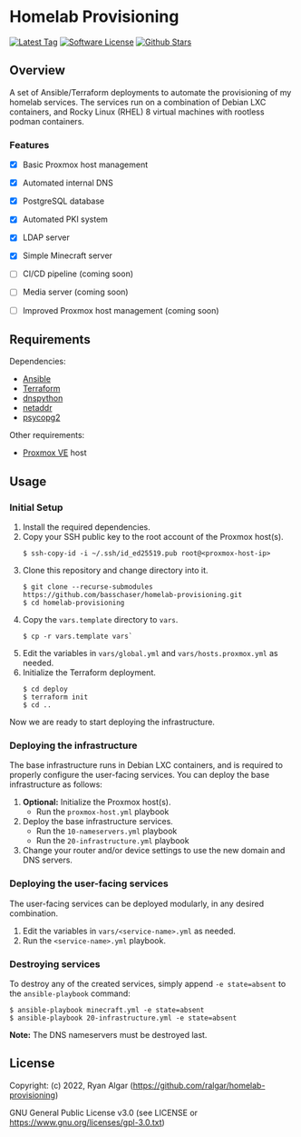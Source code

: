 # Homelab Provisioning
[![Latest Tag](https://img.shields.io/github/v/tag/ralgar/homelab-provisioning?style=for-the-badge&logo=semver&logoColor=white)](https://github.com/ralgar/homelab-provisioning/tags)
[![Software License](https://img.shields.io/github/license/ralgar/homelab-provisioning?style=for-the-badge&logo=gnu&logoColor=white)](https://www.gnu.org/licenses/gpl-3.0.html)
[![Github Stars](https://img.shields.io/github/stars/ralgar/homelab-provisioning?style=for-the-badge&logo=github&logoColor=white&color=gold)](https://github.com/ralgar/homelab-provisioning)


## Overview
A set of Ansible/Terraform deployments to automate the provisioning of my homelab services. The services run on a combination of Debian LXC containers, and Rocky Linux (RHEL) 8 virtual machines with rootless podman containers.

### Features
- [x] Basic Proxmox host management
- [x] Automated internal DNS
- [x] PostgreSQL database
- [x] Automated PKI system
- [x] LDAP server
- [x] Simple Minecraft server
- [ ] CI/CD pipeline (coming soon)
- [ ] Media server (coming soon)
- [ ] Improved Proxmox host management (coming soon)


## Requirements
Dependencies:
- [Ansible](https://www.ansible.com/)
- [Terraform](https://www.terraform.io/)
- [dnspython](https://github.com/rthalley/dnspython/)
- [netaddr](https://github.com/netaddr/netaddr)
- [psycopg2](https://github.com/psycopg/psycopg2)

Other requirements:
- [Proxmox VE](https://www.proxmox.com/) host


## Usage

### Initial Setup
1. Install the required dependencies.
2. Copy your SSH public key to the root account of the Proxmox host(s).
   ```
   $ ssh-copy-id -i ~/.ssh/id_ed25519.pub root@<proxmox-host-ip>
   ```
3. Clone this repository and change directory into it.
   ```
   $ git clone --recurse-submodules https://github.com/basschaser/homelab-provisioning.git
   $ cd homelab-provisioning
   ```
4. Copy the `vars.template` directory to `vars`.
   ```
   $ cp -r vars.template vars`
   ```
5. Edit the variables in `vars/global.yml` and `vars/hosts.proxmox.yml` as needed.
6. Initialize the Terraform deployment.
   ```
   $ cd deploy
   $ terraform init
   $ cd ..
   ```

Now we are ready to start deploying the infrastructure.

### Deploying the infrastructure
The base infrastructure runs in Debian LXC containers, and is required to properly configure the user-facing services. You can deploy the base infrastructure as follows:
1. **Optional:** Initialize the Proxmox host(s).
   * Run the `proxmox-host.yml` playbook
2. Deploy the base infrastructure services.
   * Run the `10-nameservers.yml` playbook
   * Run the `20-infrastructure.yml` playbook
3. Change your router and/or device settings to use the new domain and DNS servers.

### Deploying the user-facing services
The user-facing services can be deployed modularly, in any desired combination.

1. Edit the variables in `vars/<service-name>.yml` as needed.
2. Run the `<service-name>.yml` playbook.

### Destroying services
To destroy any of the created services, simply append `-e state=absent` to the `ansible-playbook` command:
```
$ ansible-playbook minecraft.yml -e state=absent
$ ansible-playbook 20-infrastructure.yml -e state=absent
```

**Note:** The DNS nameservers must be destroyed last.


<!-- License -->
## License

Copyright: (c) 2022, Ryan Algar (https://github.com/ralgar/homelab-provisioning)

GNU General Public License v3.0 (see LICENSE or https://www.gnu.org/licenses/gpl-3.0.txt)
